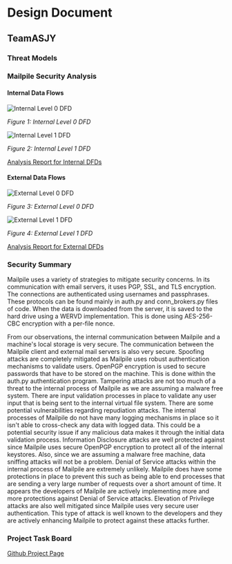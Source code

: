 # Design Document
## TeamASJY

### Threat Models

### Mailpile Security Analysis

#### Internal Data Flows

![Internal Level 0 DFD](https://i.imgur.com/AV3WEji.png)

*Figure 1: Internal Level 0 DFD*

![Internal Level 1 DFD](https://i.imgur.com/WPKahb7.png)

*Figure 2: Internal Level 1 DFD*

[Analysis Report for Internal DFDs](http://htmlpreview.github.io/?https://github.com/SethRedwine/CSCI8420-TeamASJY/blob/master/DATA_FLOW_DIAGRAMS/InternalDataFlowReport.htm)

#### External Data Flows

![External Level 0 DFD](https://i.imgur.com/XmuXBcg.png)

*Figure 3: External Level 0 DFD*


![External Level 1 DFD](https://i.imgur.com/eD7mkt4.png)

*Figure 4: External Level 1 DFD*

[Analysis Report for External DFDs](http://htmlpreview.github.io/?https://github.com/SethRedwine/CSCI8420-TeamASJY/blob/master/DATA_FLOW_DIAGRAMS/ExternalDataFlowReport.htm)


### Security Summary

Mailpile uses a variety of strategies to mitigate security concerns. In its communication with email servers, it uses PGP, SSL, and TLS encryption. The connections are authenticated using usernames and passphrases. These protocols can be found mainly in auth.py and conn_brokers.py files of code. When the data is downloaded from the server, it is saved to the hard drive using a WERVD implementation. This is done using AES-256-CBC encryption with a per-file nonce.


From our observations, the internal communication between Mailpile and a machine's local storage is very secure. The communication between the Mailpile client and external mail servers is also very secure. Spoofing attacks are completely mitigated as Mailpile uses robust authentication mechanisms to validate users. OpenPGP encryption is used to secure passwords that have to be stored on the machine. This is done within the auth.py authentication program. Tampering attacks are not too much of a threat to the internal process of Mailpile as we are assuming a malware free system. There are input validation processes in place to validate any user input that is being sent to the internal virtual file system. There are some potential vulnerabilities regarding repudiation attacks. The internal processes of Mailpile do not have many logging mechanisms in place so it isn't able to cross-check any data with logged data. This could be a potential security issue if any malicious data makes it through the initial data validation process. Information Disclosure attacks are well protected against since Mailpile uses secure OpenPGP encryption to protect all of the internal keystores. Also, since we are assuming a malware free machine, data sniffing attacks will not be a problem. Denial of Service attacks within the internal process of Mailpile are extremely unlikely. Mailpile does have some protections in place to prevent this such as being able to end processes that are sending a very large number of requests over a short amount of time. It appears the developers of Mailpile are actively implementing more and more protections against Denial of Service attacks. Elevation of Privilege attacks are also well mitigated since Mailpile uses very secure user authentication. This type of attack is well known to the developers and they are actively enhancing Mailpile to protect against these attacks further.

### Project Task Board

[Github Project Page](https://github.com/SethRedwine/CSCI8420-TeamASJY/projects/5)
